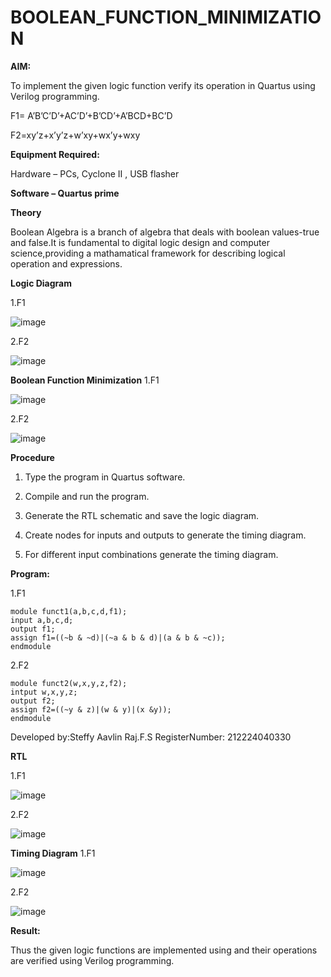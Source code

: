 # BOOLEAN_FUNCTION_MINIMIZATION

**AIM:**

To implement the given logic function verify its operation in Quartus using Verilog programming.

F1= A’B’C’D’+AC’D’+B’CD’+A’BCD+BC’D 

F2=xy’z+x’y’z+w’xy+wx’y+wxy

**Equipment Required:**

Hardware – PCs, Cyclone II , USB flasher

**Software – Quartus prime**

**Theory**

Boolean Algebra is a branch of algebra that deals with boolean values-true and false.It is fundamental to digital logic design and computer science,providing a mathamatical framework for describing logical operation and expressions.

**Logic Diagram**

1.F1

![image](https://github.com/user-attachments/assets/019e3e00-5446-408a-9ff3-dd17208d122c)

2.F2

![image](https://github.com/user-attachments/assets/b7dbf593-10bf-4540-8b90-b62900848cc8)

**Boolean Function Minimization**
1.F1

![image](https://github.com/user-attachments/assets/f7fe52fb-2abe-43c8-870b-78b8d9abaff7)

2.F2

![image](https://github.com/user-attachments/assets/301a7bd3-7845-4c83-871c-687be577caae)

**Procedure**

1.	Type the program in Quartus software.

2.	Compile and run the program.

3.	Generate the RTL schematic and save the logic diagram.

4.	Create nodes for inputs and outputs to generate the timing diagram.

5.	For different input combinations generate the timing diagram.


**Program:**

1.F1
```
module funct1(a,b,c,d,f1);
input a,b,c,d;
output f1;
assign f1=((~b & ~d)|(~a & b & d)|(a & b & ~c));
endmodule
```

2.F2
```
module funct2(w,x,y,z,f2);
intput w,x,y,z;
output f2;
assign f2=((~y & z)|(w & y)|(x &y));
endmodule
```

Developed by:Steffy Aavlin Raj.F.S RegisterNumber: 212224040330

**RTL**

1.F1

![image](https://github.com/user-attachments/assets/18badee7-6755-4179-b35d-47f714d41d3f)

2.F2

![image](https://github.com/user-attachments/assets/4b022185-8cf1-49b1-a86a-8f7bddae8a4a)

**Timing Diagram**
1.F1

![image](https://github.com/user-attachments/assets/5fc8879d-b15d-47d6-9f9d-d8fbca1cc55e)

2.F2

![image](https://github.com/user-attachments/assets/988f89cf-1801-46f1-8989-558ef9d69c78)

**Result:**

Thus the given logic functions are implemented using and their operations are verified using Verilog programming.

